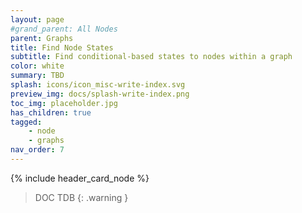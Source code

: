 ```yaml
---
layout: page
#grand_parent: All Nodes
parent: Graphs
title: Find Node States
subtitle: Find conditional-based states to nodes within a graph
color: white
summary: TBD
splash: icons/icon_misc-write-index.svg
preview_img: docs/splash-write-index.png
toc_img: placeholder.jpg
has_children: true
tagged: 
    - node
    - graphs
nav_order: 7
---
```


{% include header_card_node %}

> DOC TDB
{: .warning }